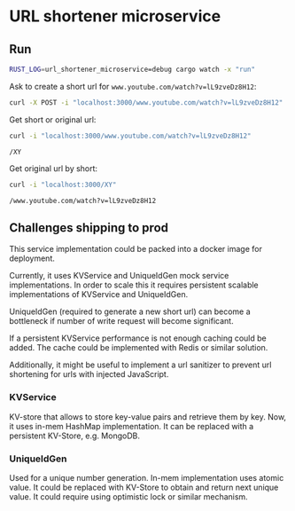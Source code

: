 # URL shortener microservice

## Run

```bash
RUST_LOG=url_shortener_microservice=debug cargo watch -x "run"
```

Ask to create a short url for `www.youtube.com/watch?v=lL9zveDz8H12`:

```bash
curl -X POST -i "localhost:3000/www.youtube.com/watch?v=lL9zveDz8H12"
```

Get short or original url:

```bash
curl -i "localhost:3000/www.youtube.com/watch?v=lL9zveDz8H12"
```

```
/XY
```


Get original url by short:

```bash
curl -i "localhost:3000/XY"
```

```
/www.youtube.com/watch?v=lL9zveDz8H12
```


## Challenges shipping to prod

This service implementation could be packed into a docker image for deployment.

Currently, it uses KVService and UniqueIdGen mock service implementations.
In order to scale this it requires persistent scalable implementations of KVService and UniqueIdGen.

UniqueIdGen (required to generate a new short url) can become a bottleneck if number of write request will become significant.

If a persistent KVService performance is not enough caching could be added. The cache could be implemented with Redis or similar solution.

Additionally, it might be useful to implement a url sanitizer to prevent url shortening for urls with injected JavaScript.


### KVService

KV-store that allows to store key-value pairs and retrieve them by key.
Now, it uses in-mem HashMap implementation. It can be replaced with a persistent KV-Store, e.g. MongoDB.


### UniqueIdGen

Used for a unique number generation.
In-mem implementation uses atomic value.
It could be replaced with KV-Store to obtain and return next unique value. It could require using optimistic lock or similar mechanism.

